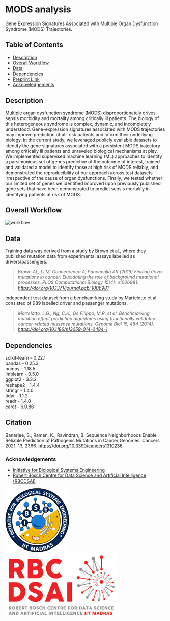 # MODS analysis
Gene Expression Signatures Associated with Multiple Organ Dysfunction Syndrome (MODS) Trajectories.

## Table of Contents

- [Description](#description)
- [Overall Workflow](#overall-workflow)
- [Data](#data)
- [Dependencies](#dependencies)
- [Preprint Link](#links)
- [Acknowledgements](#acknowledgements)

## Description
Multiple organ dysfunction syndrome (MODS) disproportionately drives sepsis morbidity and mortality among critically ill patients. The biology of this heterogeneous syndrome is complex, dynamic, and incompletely understood. Gene-expression signatures associated with MODS trajectories may improve prediction of at-
risk patients and inform their underlying biology. In the current study, we leveraged publicly available datasets to identify the gene signatures associated with a persistent MODS trajectory among critically ill patients and unraveled biological mechanisms at play. We implemented supervised machine learning (ML) approaches to identify a
parsimonious set of genes predictive of the outcome of interest, trained and validated a model to identify those at high risk of MODS reliably, and demonstrated the reproducibility of our approach across test datasets irrespective of the cause of organ dysfunctions.
Finally, we tested whether our limited set of genes we identified improved upon previously published gene sets that have been demonstrated to predict sepsis mortality in identifying patients at risk of MODS.

## Overall Workflow
![workflow](https://github.com/banerjeeshayantan/CC_MODS_codes/blob/main/Figure%201-1.png)

## Data
Training data was derived from a study by Brown et al., where they published mutation data from experimental assays labelled as drivers/passengers.
><cite>Brown AL, Li M, Goncearenco A, Panchenko AR (2019) Finding driver mutations in cancer: Elucidating the role of background mutational processes. PLOS Computational Biology 15(4): e1006981. https://doi.org/10.1371/journal.pcbi.1006981</cite>  

Independent test dataset from a benchamrking study by Martelotto et al. consisted of 989 labelled driver and passenger mutations. 
><cite>Martelotto, L.G., Ng, C.K., De Filippo, M.R. et al. Benchmarking mutation effect prediction algorithms using functionally validated cancer-related missense mutations. Genome Biol 15, 484 (2014). https://doi.org/10.1186/s13059-014-0484-1</cite>  

## Dependencies
scikit-learn - 0.22.1  
pandas - 0.25.3  
numpy - 1.18.5  
imblearn - 0.5.0  
ggplot2 - 3.3.2  
reshape2 - 1.4.4   
stringr - 1.4.0  
tidyr - 1.1.2  
readr - 1.4.0  
caret - 6.0.86

## Citation
Banerjee, S.; Raman, K.; Ravindran, B. Sequence Neighborhoods Enable Reliable Prediction of Pathogenic Mutations in Cancer Genomes. Cancers 2021, 13, 2366. https://doi.org/10.3390/cancers1310236

### Acknowledgements
* [Initiative for Biological Systems Engineering](https://ibse.iitm.ac.in/)
* [Robert Bosch Centre for Data Science and Artificial Intelligence (RBCDSAI)](https://rbcdsai.iitm.ac.in/)

<img title="IBSE logo" src="https://github.com/RBC-DSAI-IITM/rbc-dsai-iitm.github.io/blob/master/images/IBSE_logo.png" height="200" width="200"><img title="RBC-DSAI logo" src="https://github.com/RBC-DSAI-IITM/rbc-dsai-iitm.github.io/blob/master/images/logo.jpg" height="200" width="351">

